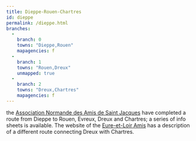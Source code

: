 ```yaml
---
title: Dieppe-Rouen-Chartres
id: dieppe
permalink: /dieppe.html
branches:
  -
    branch: 0
    towns: "Dieppe,Rouen"
    mapagencies: f
  -
    branch: 1
    towns: "Rouen,Dreux"
    unmapped: true
  -
    branch: 2
    towns: "Dreux,Chartres"
    mapagencies: f
---
```


the [Association Normande des Amis de Saint Jacques][0] have completed a route from Dieppe to Rouen, Evreux, Dreux and Chartres; a series of info sheets is available. The website of the [Eure-et-Loir Amis][1] has a description of a different route connecting Dreux with Chartres.

[0]: http://www.chemins-pelerins-normands.fr/
[1]: http://www.compostelle28.org/pelerins/itineraires-eureliens